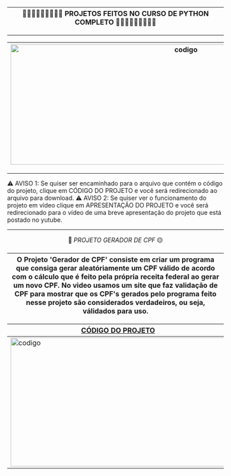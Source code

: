 <div align='center'>

|🐍🐍🐍🐍🐍🐍🐍🐍🐍 PROJETOS FEITOS NO CURSO DE PYTHON COMPLETO 🐍🐍🐍🐍🐍🐍🐍🐍🐍|
|------------------------------------------------------------------------------|

</div>

---





<div align='center'>


|<img src="https://github.com/user-attachments/assets/c4f12b04-89a5-4289-b482-883fad7925fe" alt = "codigo" width="800" height="280">|
|----------------------------------|

</div>


---

⚠️ AVISO 1: Se quiser ser encaminhado para o arquivo que contém o código do projeto, clique em CÓDIGO DO PROJETO e você será redirecionado ao arquivo para download.
⚠️ AVISO 2: Se quiser ver o funcionamento do projeto em vídeo clique em APRESENTAÇÃO DO PROJETO e você será redirecionado para o vídeo de uma breve apresentação do projeto que está postado no yutube.

---

<div align='center'>
  
🔵<i> PROJETO GERADOR DE CPF </i>🟡


|O Projeto 'Gerador de CPF' consiste em criar um programa que consiga gerar aleatóriamente um CPF válido de acordo com o cálculo que é feito pela própria receita federal ao gerar um novo CPF. No video usamos um site que faz validação de CPF para mostrar que os CPF's gerados pelo programa feito nesse projeto são considerados verdadeiros, ou seja, válidados para uso.|
|-------------------------------------------------------|

</div>
<div align='center'>
  
|  <a href="https://github.com/pedrohenrique3dk/Curso_Python_Avancado/blob/main/Projetos/Gerador_CPF.py">CÓDIGO DO PROJETO</a> |<a href="https://youtu.be/o24l8UWm4xo">APRESENTAÇÃO DO PROJETO</a> |
|---------------------------------------------|--------------------------------------------------|
|<img src="https://github.com/user-attachments/assets/29e95474-9df0-4a12-86c9-efa8ba07569f" alt = "codigo" width="500" height="300">|<img src="https://github.com/user-attachments/assets/ee29bc82-37b9-4090-951a-c5153521876a" alt = "codigo" width="500" height="300">|






</div>



